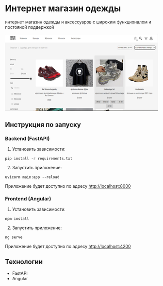 # Интернет магазин одежды

интернет магазин одежды и аксессуаров с широким функционалом и постояной поддержкой

![](./frontend/shop/src/assets/screen.png)

## Инструкция по запуску

### Backend (FastAPI)

1. Установить зависимости:

```
pip install -r requirements.txt
```

2. Запустить приложение:

```
uvicorn main:app --reload
```

Приложение будет доступно по адресу [http://localhost:8000](http://localhost:8000)

### Frontend (Angular)

1. Установить зависимости:

```
npm install
```

2. Запустить приложение:
   
```
ng serve
```

Приложение будет доступно по адресу [http://localhost:4200](http://localhost:4200)

## Технологии

- FastAPI
- Angular